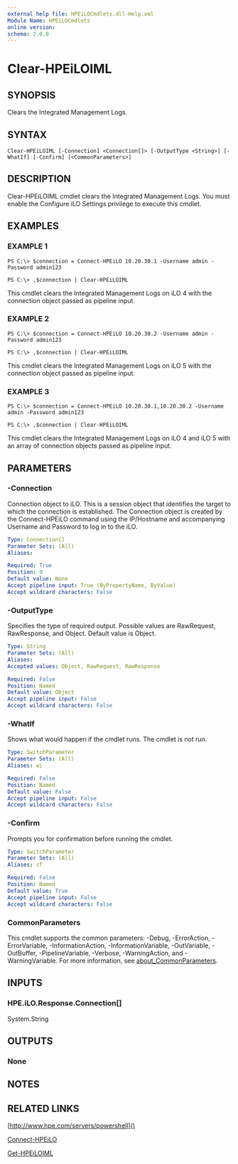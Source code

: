 ```yaml
---
external help file: HPEiLOCmdlets.dll-Help.xml
Module Name: HPEiLOCmdlets
online version:
schema: 2.0.0
---
```


# Clear-HPEiLOIML

## SYNOPSIS
Clears the Integrated Management Logs.

## SYNTAX

```
Clear-HPEiLOIML [-Connection] <Connection[]> [-OutputType <String>] [-WhatIf] [-Confirm] [<CommonParameters>]
```

## DESCRIPTION
Clear-HPEiLOIML cmdlet clears the Integrated Management Logs.
You must enable the Configure iLO Settings privilege to execute this cmdlet.

## EXAMPLES

### EXAMPLE 1
```
PS C:\> $connection = Connect-HPEiLO 10.20.30.1 -Username admin -Password admin123

PS C:\> ,$connection | Clear-HPEiLOIML
```

This cmdlet clears the Integrated Management Logs on iLO 4 with the connection object passed as pipeline input.

### EXAMPLE 2
```
PS C:\> $connection = Connect-HPEiLO 10.20.30.2 -Username admin -Password admin123

PS C:\> ,$connection | Clear-HPEiLOIML
```

This cmdlet clears the Integrated Management Logs on iLO 5 with the connection object passed as pipeline input.

### EXAMPLE 3
```
PS C:\> $connection = Connect-HPEiLO 10.20.30.1,10.20.30.2 -Username admin -Password admin123

PS C:\> ,$connection | Clear-HPEiLOIML
```

This cmdlet clears the Integrated Management Logs on iLO 4 and iLO 5 with an array of connection objects passed as pipeline input.

## PARAMETERS

### -Connection
Connection object to iLO.
This is a session object that identifies the target to which the connection is established.
The Connection object is created by the Connect-HPEiLO command using the IP/Hostname and accompanying Username and Password to log in to the iLO.

```yaml
Type: Connection[]
Parameter Sets: (All)
Aliases:

Required: True
Position: 0
Default value: None
Accept pipeline input: True (ByPropertyName, ByValue)
Accept wildcard characters: False
```

### -OutputType
Specifies the type of required output.
Possible values are RawRequest, RawResponse, and Object.
Default value is Object.

```yaml
Type: String
Parameter Sets: (All)
Aliases:
Accepted values: Object, RawRequest, RawResponse

Required: False
Position: Named
Default value: Object
Accept pipeline input: False
Accept wildcard characters: False
```

### -WhatIf
Shows what would happen if the cmdlet runs.
The cmdlet is not run.

```yaml
Type: SwitchParameter
Parameter Sets: (All)
Aliases: wi

Required: False
Position: Named
Default value: False
Accept pipeline input: False
Accept wildcard characters: False
```

### -Confirm
Prompts you for confirmation before running the cmdlet.

```yaml
Type: SwitchParameter
Parameter Sets: (All)
Aliases: cf

Required: False
Position: Named
Default value: True
Accept pipeline input: False
Accept wildcard characters: False
```

### CommonParameters
This cmdlet supports the common parameters: -Debug, -ErrorAction, -ErrorVariable, -InformationAction, -InformationVariable, -OutVariable, -OutBuffer, -PipelineVariable, -Verbose, -WarningAction, and -WarningVariable. For more information, see [about_CommonParameters](http://go.microsoft.com/fwlink/?LinkID=113216).

## INPUTS

### HPE.iLO.Response.Connection[]
System.String
## OUTPUTS

### None
## NOTES

## RELATED LINKS

[http://www.hpe.com/servers/powershell]()

[Connect-HPEiLO]()

[Get-HPEiLOIML]()

